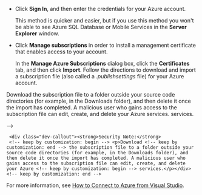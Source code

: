 
   * Click **Sign In**, and then enter the credentials for your Azure account.

     This method is quicker and easier, but if you use this method you won't be able to see Azure SQL Database or Mobile Services in the **Server Explorer** window.

   * Click **Manage subscriptions** in order to install a management certificate that enables access to your account.

     In the **Manage Azure Subscriptions** dialog box, click the **Certificates** tab, and then click **Import**. Follow the directions to download and import a subscription file (also called a *.publishsettings* file) for your Azure account.

<!-- deleted by customization
     > [AZURE.NOTE] Download<!-- keep by customization: begin --> <p>Download <!-- keep by customization: end --> the subscription file to a folder outside your source code directories (for example, in the Downloads folder), and then delete it once the import has completed. A malicious user who gains access to the subscription file can edit, create, and delete your Azure services.<!-- keep by customization: begin --> services.</p></div> <!-- keep by customization: end -->
-->
<!-- keep by customization: begin -->
     <div class="dev-callout"><strong>Security Note:</strong>
     <!-- keep by customization: begin --> <p>Download <!-- keep by customization: end --> the subscription file to a folder outside your source code directories (for example, in the Downloads folder), and then delete it once the import has completed. A malicious user who gains access to the subscription file can edit, create, and delete your Azure <!-- keep by customization: begin --> services.</p></div> <!-- keep by customization: end -->
<!-- keep by customization: end -->

   For more information, see [How to Connect to Azure from Visual Studio](https://msdn.microsoft.com/zh-cn/library/azure/hh531793.aspx).
